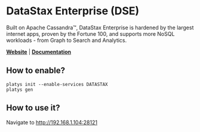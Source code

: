 # DataStax Enterprise (DSE)

Built on Apache Cassandra™, DataStax Enterprise is hardened by the largest internet apps, proven by the Fortune 100, and supports more NoSQL workloads - from Graph to Search and Analytics.

**[Website](https://www.datastax.com/)** | **[Documentation](https://docs.datastax.com/en/landing_page/doc/landing_page/docList.html)**

## How to enable?

```
platys init --enable-services DATASTAX
platys gen
```

## How to use it?

Navigate to <http://192.168.1.104:28121>